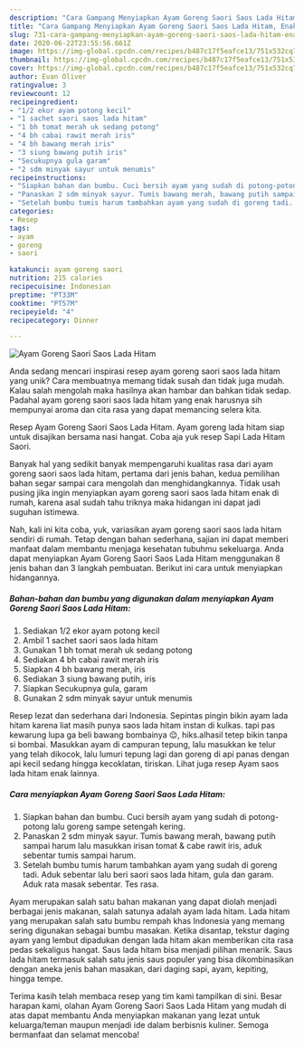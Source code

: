 ```yaml
---
description: "Cara Gampang Menyiapkan Ayam Goreng Saori Saos Lada Hitam, Enak Banget"
title: "Cara Gampang Menyiapkan Ayam Goreng Saori Saos Lada Hitam, Enak Banget"
slug: 731-cara-gampang-menyiapkan-ayam-goreng-saori-saos-lada-hitam-enak-banget
date: 2020-06-22T23:55:56.661Z
image: https://img-global.cpcdn.com/recipes/b487c17f5eafce13/751x532cq70/ayam-goreng-saori-saos-lada-hitam-foto-resep-utama.jpg
thumbnail: https://img-global.cpcdn.com/recipes/b487c17f5eafce13/751x532cq70/ayam-goreng-saori-saos-lada-hitam-foto-resep-utama.jpg
cover: https://img-global.cpcdn.com/recipes/b487c17f5eafce13/751x532cq70/ayam-goreng-saori-saos-lada-hitam-foto-resep-utama.jpg
author: Evan Oliver
ratingvalue: 3
reviewcount: 12
recipeingredient:
- "1/2 ekor ayam potong kecil"
- "1 sachet saori saos lada hitam"
- "1 bh tomat merah uk sedang potong"
- "4 bh cabai rawit merah iris"
- "4 bh bawang merah iris"
- "3 siung bawang putih iris"
- "Secukupnya gula garam"
- "2 sdm minyak sayur untuk menumis"
recipeinstructions:
- "Siapkan bahan dan bumbu. Cuci bersih ayam yang sudah di potong-potong lalu goreng sampe setengah kering."
- "Panaskan 2 sdm minyak sayur. Tumis bawang merah, bawang putih sampai harum lalu masukkan irisan tomat &amp; cabe rawit iris, aduk sebentar tumis sampai harum."
- "Setelah bumbu tumis harum tambahkan ayam yang sudah di goreng tadi. Aduk sebentar lalu beri saori saos lada hitam, gula dan garam. Aduk rata masak sebentar. Tes rasa."
categories:
- Resep
tags:
- ayam
- goreng
- saori

katakunci: ayam goreng saori 
nutrition: 215 calories
recipecuisine: Indonesian
preptime: "PT33M"
cooktime: "PT57M"
recipeyield: "4"
recipecategory: Dinner

---
```



![Ayam Goreng Saori Saos Lada Hitam](https://img-global.cpcdn.com/recipes/b487c17f5eafce13/751x532cq70/ayam-goreng-saori-saos-lada-hitam-foto-resep-utama.jpg)

Anda sedang mencari inspirasi resep ayam goreng saori saos lada hitam yang unik? Cara membuatnya memang tidak susah dan tidak juga mudah. Kalau salah mengolah maka hasilnya akan hambar dan bahkan tidak sedap. Padahal ayam goreng saori saos lada hitam yang enak harusnya sih mempunyai aroma dan cita rasa yang dapat memancing selera kita.

Resep Ayam Goreng Saori Saos Lada Hitam. Ayam goreng lada hitam siap untuk disajikan bersama nasi hangat. Coba aja yuk resep Sapi Lada Hitam Saori.

Banyak hal yang sedikit banyak mempengaruhi kualitas rasa dari ayam goreng saori saos lada hitam, pertama dari jenis bahan, kedua pemilihan bahan segar sampai cara mengolah dan menghidangkannya. Tidak usah pusing jika ingin menyiapkan ayam goreng saori saos lada hitam enak di rumah, karena asal sudah tahu triknya maka hidangan ini dapat jadi suguhan istimewa.


Nah, kali ini kita coba, yuk, variasikan ayam goreng saori saos lada hitam sendiri di rumah. Tetap dengan bahan sederhana, sajian ini dapat memberi manfaat dalam membantu menjaga kesehatan tubuhmu sekeluarga. Anda dapat menyiapkan Ayam Goreng Saori Saos Lada Hitam menggunakan 8 jenis bahan dan 3 langkah pembuatan. Berikut ini cara untuk menyiapkan hidangannya.

<!--inarticleads1-->

##### Bahan-bahan dan bumbu yang digunakan dalam menyiapkan Ayam Goreng Saori Saos Lada Hitam:

1. Sediakan 1/2 ekor ayam potong kecil
1. Ambil 1 sachet saori saos lada hitam
1. Gunakan 1 bh tomat merah uk sedang potong
1. Sediakan 4 bh cabai rawit merah iris
1. Siapkan 4 bh bawang merah, iris
1. Sediakan 3 siung bawang putih, iris
1. Siapkan Secukupnya gula, garam
1. Gunakan 2 sdm minyak sayur untuk menumis


Resep lezat dan sederhana dari Indonesia. Sepintas pingin bikin ayam lada hitam karena liat masih punya saos lada hitam instan di kulkas. tapi pas kewarung lupa ga beli bawang bombainya 😌, hiks.alhasil tetep bikin tanpa si bombai. Masukkan ayam di campuran tepung, lalu masukkan ke telur yang telah dikocok, lalu lumuri tepung lagi dan goreng di api panas dengan api kecil sedang hingga kecoklatan, tiriskan. Lihat juga resep Ayam saos lada hitam enak lainnya. 

<!--inarticleads2-->

##### Cara menyiapkan Ayam Goreng Saori Saos Lada Hitam:

1. Siapkan bahan dan bumbu. Cuci bersih ayam yang sudah di potong-potong lalu goreng sampe setengah kering.
1. Panaskan 2 sdm minyak sayur. Tumis bawang merah, bawang putih sampai harum lalu masukkan irisan tomat &amp; cabe rawit iris, aduk sebentar tumis sampai harum.
1. Setelah bumbu tumis harum tambahkan ayam yang sudah di goreng tadi. Aduk sebentar lalu beri saori saos lada hitam, gula dan garam. Aduk rata masak sebentar. Tes rasa.


Ayam merupakan salah satu bahan makanan yang dapat diolah menjadi berbagai jenis makanan, salah satunya adalah ayam lada hitam. Lada hitam yang merupakan salah satu bumbu rempah khas Indonesia yang memang sering digunakan sebagai bumbu masakan. Ketika disantap, tekstur daging ayam yang lembut dipadukan dengan lada hitam akan memberikan cita rasa pedas sekaligus hangat. Saus lada hitam bisa menjadi pilihan menarik. Saus lada hitam termasuk salah satu jenis saus populer yang bisa dikombinasikan dengan aneka jenis bahan masakan, dari daging sapi, ayam, kepiting, hingga tempe. 

Terima kasih telah membaca resep yang tim kami tampilkan di sini. Besar harapan kami, olahan Ayam Goreng Saori Saos Lada Hitam yang mudah di atas dapat membantu Anda menyiapkan makanan yang lezat untuk keluarga/teman maupun menjadi ide dalam berbisnis kuliner. Semoga bermanfaat dan selamat mencoba!

